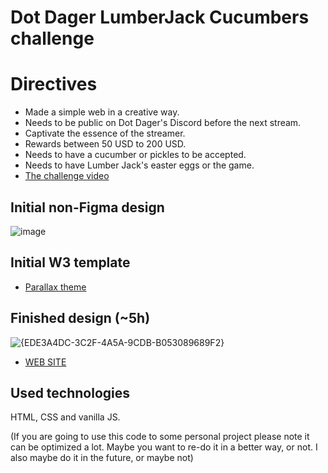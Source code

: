 # Dot Dager LumberJack Cucumbers challenge

# Directives

- Made a simple web in a creative way.
- Needs to be public on Dot Dager's Discord before the next stream.
- Captivate the essence of the streamer.
- Rewards between 50 USD to 200 USD.
- Needs to have a cucumber or pickles to be accepted.
- Needs to have Lumber Jack's easter eggs or the game.
- [The challenge video](https://www.youtube.com/watch?v=DaRes1TR3XQ)

## Initial non-Figma design

![image](https://github.com/user-attachments/assets/1f12f64a-27ca-4f80-ac65-9985fffb497e)

## Initial W3 template

- [Parallax theme](https://www.w3schools.com/w3css/tryit.asp?filename=tryw3css_templates_parallax)

## Finished design (~5h)

![{EDE3A4DC-3C2F-4A5A-9CDB-B053089689F2}](https://github.com/user-attachments/assets/1f2633b2-6598-4e50-a435-89f5bb9b9946)

- [WEB SITE](https://dotdagerlumberjackchallenge.onrender.com/)

## Used technologies

HTML, CSS and vanilla JS.

(If you are going to use this code to some personal project please note it can be optimized a lot. Maybe you want to re-do it in a better way, or not. I also maybe do it in the future, or maybe not)
